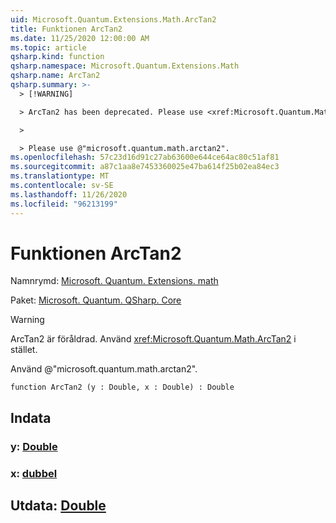 ```yaml
---
uid: Microsoft.Quantum.Extensions.Math.ArcTan2
title: Funktionen ArcTan2
ms.date: 11/25/2020 12:00:00 AM
ms.topic: article
qsharp.kind: function
qsharp.namespace: Microsoft.Quantum.Extensions.Math
qsharp.name: ArcTan2
qsharp.summary: >-
  > [!WARNING]

  > ArcTan2 has been deprecated. Please use <xref:Microsoft.Quantum.Math.ArcTan2> instead.

  >

  > Please use @"microsoft.quantum.math.arctan2".
ms.openlocfilehash: 57c23d16d91c27ab63600e644ce64ac80c51af81
ms.sourcegitcommit: a87c1aa8e7453360025e47ba614f25b02ea84ec3
ms.translationtype: MT
ms.contentlocale: sv-SE
ms.lasthandoff: 11/26/2020
ms.locfileid: "96213199"
---
```

# <a name="arctan2-function"></a>Funktionen ArcTan2

Namnrymd: [Microsoft. Quantum. Extensions. math](xref:Microsoft.Quantum.Extensions.Math)

Paket: [Microsoft. Quantum. QSharp. Core](https://nuget.org/packages/Microsoft.Quantum.QSharp.Core)


> [!WARNING]
> ArcTan2 är föråldrad. Använd <xref:Microsoft.Quantum.Math.ArcTan2> i stället.
>
> Använd @"microsoft.quantum.math.arctan2".



```qsharp
function ArcTan2 (y : Double, x : Double) : Double
```


## <a name="input"></a>Indata

### <a name="y--double"></a>y: [Double](xref:microsoft.quantum.lang-ref.double)




### <a name="x--double"></a>x: [dubbel](xref:microsoft.quantum.lang-ref.double)





## <a name="output--double"></a>Utdata: [Double](xref:microsoft.quantum.lang-ref.double)

